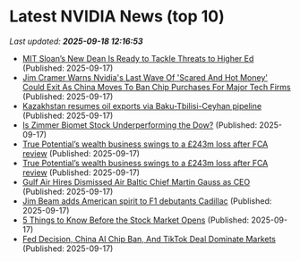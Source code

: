 # Latest NVIDIA News (top 10)
_Last updated: **2025-09-18 12:16:53**_

- [MIT Sloan’s New Dean Is Ready to Tackle Threats to Higher Ed](https://biztoc.com/x/d05c7a3e67a7a817) (Published: 2025-09-17)
- [Jim Cramer Warns Nvidia's Last Wave Of 'Scared And Hot Money' Could Exit As China Moves To Ban Chip Purchases For Major Tech Firms](https://biztoc.com/x/40337a034c774ae8) (Published: 2025-09-17)
- [Kazakhstan resumes oil exports via Baku-Tbilisi-Ceyhan pipeline](https://biztoc.com/x/3ba59d4b4e586c84) (Published: 2025-09-17)
- [Is Zimmer Biomet Stock Underperforming the Dow?](https://biztoc.com/x/04dc854e97f9aa0a) (Published: 2025-09-17)
- [True Potential’s wealth business swings to a £243m loss after FCA review](https://biztoc.com/x/56a295abce30dbfe) (Published: 2025-09-17)
- [True Potential’s wealth business swings to a £243m loss after FCA review](https://biztoc.com/x/56a295abce30dbfe) (Published: 2025-09-17)
- [Gulf Air Hires Dismissed Air Baltic Chief Martin Gauss as CEO](https://biztoc.com/x/d20ae56654a711e9) (Published: 2025-09-17)
- [Jim Beam adds American spirit to F1 debutants Cadillac](https://biztoc.com/x/e75b097d7addff8f) (Published: 2025-09-17)
- [5 Things to Know Before the Stock Market Opens](https://www.investopedia.com/5-things-to-know-before-the-stock-market-opens-september-17-2025-11811676) (Published: 2025-09-17)
- [Fed Decision, China AI Chip Ban, And TikTok Deal Dominate Markets](https://www.forbes.com/sites/jjkinahan/2025/09/17/fed-decision-china-ai-chip-ban-and-tiktok-deal-dominate-markets/) (Published: 2025-09-17)
